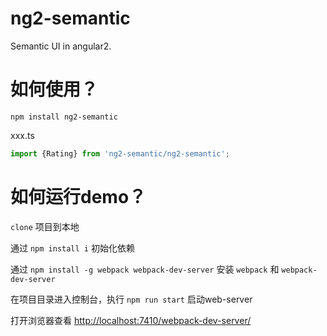 # ng2-semantic

Semantic UI in angular2.

# 如何使用？

``npm install ng2-semantic``

xxx.ts

```typescript
import {Rating} from 'ng2-semantic/ng2-semantic';
```

# 如何运行demo？

``clone`` 项目到本地

通过 ``npm install i`` 初始化依赖

通过 ``npm install -g webpack webpack-dev-server`` 安装 ``webpack`` 和 ``webpack-dev-server``

在项目目录进入控制台，执行 ``npm run start`` 启动web-server

打开浏览器查看 [http://localhost:7410/webpack-dev-server/](http://localhost:7410/webpack-dev-server/)